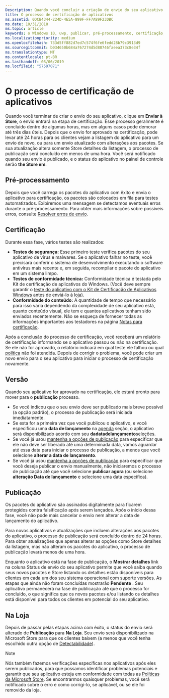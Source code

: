 ```yaml
---
Description: Quando você concluir a criação de envio do seu aplicativo e clique em Enviar para a Store, o envio insere a etapa de certificação.
title: O processo de certificação de aplicativos
ms.assetid: 0DCB4344-224D-4E5A-899F-FF7A89F23DBC
ms.date: 10/31/2018
ms.topic: article
keywords: o Windows 10, uwp, publicar, pré-processamento, certificação, liberar, pendente, enviar, publicar, status, tempo
ms.localizationpriority: medium
ms.openlocfilehash: 733d5ff882d7ed7c574f6fe6fedd28b79c3913d9
ms.sourcegitcommit: b034650b684a767274d5d88746faeea373c8e34f
ms.translationtype: MT
ms.contentlocale: pt-BR
ms.lasthandoff: 03/06/2019
ms.locfileid: "57597071"
---
```

# <a name="the-app-certification-process"></a>O processo de certificação de aplicativos

Quando você terminar de criar o envio do seu aplicativo, clique em **Enviar à Store**, o envio entrará na etapa de certificação. Esse processo geralmente é concluído dentro de algumas horas, mas em alguns casos pode demorar até três dias úteis. Depois que o envio for aprovado na certificação, pode levar até 24 horas para os clientes vejam a listagem do aplicativo para um envio de novo, ou para um envio atualizado com alterações aos pacotes. Se sua atualização altera somente Store detalhes da listagem, o processo de publicação será concluído em menos de uma hora.  Você será notificado quando seu envio é publicado, e o status do aplicativo no painel de controle serão **the Store em**.

## <a name="preprocessing"></a>Pré-processamento

Depois que você carrega os pacotes do aplicativo com êxito e envia o aplicativo para certificação, os pacotes são colocados em fila para testes automatizados. Exibiremos uma mensagem se detectamos eventuais erros durante o pré-processamento. Para obter mais informações sobre possíveis erros, consulte [Resolver erros de envio](resolve-submission-errors.md).

## <a name="certification"></a>Certificação

Durante essa fase, vários testes são realizados:

-   **Testes de segurança:** Esse primeiro teste verifica pacotes do seu aplicativo de vírus e malwares. Se o aplicativo falhar no teste, você precisará conferir o sistema de desenvolvimento executando o software antivírus mais recente e, em seguida, recompilar o pacote do aplicativo em um sistema limpo.
-   **Testes de conformidade técnica:** Conformidade técnica é testada pelo Kit de certificação de aplicativos do Windows. (Você deve sempre garantir o [teste do aplicativo com o Kit de Certificação de Aplicativos Windows](../debug-test-perf/windows-app-certification-kit.md) antes de enviá-lo à loja).
-   **Conformidade do conteúdo:** A quantidade de tempo que necessário para isso varia dependendo da complexidade de seu aplicativo está, quanto conteúdo visual, ele tem e quantos aplicativos tenham sido enviados recentemente. Não se esqueça de fornecer todas as informações importantes aos testadores na página [Notas para certificação](notes-for-certification.md).

Após a conclusão do processo de certificação, você receberá um relatório de certificação informando se o aplicativo passou ou não na certificação. Se ele não for aprovado, o relatório indicará em qual teste ele falhou ou qual [política](https://docs.microsoft.com/legal/windows/agreements/store-policies) não foi atendida. Depois de corrigir o problema, você pode criar um novo envio para o seu aplicativo para iniciar o processo de certificação novamente.

## <a name="release"></a>Versão

Quando seu aplicativo for aprovado na certificação, ele estará pronto para mover para o **publicação** processo.

- Se você indicou que o seu envio deve ser publicado mais breve possível (a opção padrão), o processo de publicação será iniciada imediatamente.
- Se esta for a primeira vez que você publicou o aplicativo, e você especificou uma **data de lançamento** na [agenda](configure-precise-release-scheduling.md#release) seção, o aplicativo será disponibilizado acordo com seu **dadatadelançamento**seleções.
- Se você já usou [mantenha a opções de publicação](manage-submission-options.md#publishing-hold-options) para especificar que ele não deve ser liberado até uma determinada data, vamos aguardar até essa data para iniciar o processo de publicação, a menos que você selecione **alterar a data de lançamento**.
- Se você já usou [mantenha a opções de publicação](manage-submission-options.md#publishing-hold-options) para especificar que você deseja publicar o envio manualmente, não iniciaremos o processo de publicação até que você selecione **publicar agora** (ou selecione **alteração Data de lançamento** e selecione uma data específica).


## <a name="publishing"></a>Publicação

Os pacotes do aplicativo são assinados digitalmente para ficarem protegidos contra falsificação após serem lançados. Após o início dessa fase, você não pode mais cancelar o envio nem alterar a data de lançamento do aplicativo.

Para novos aplicativos e atualizações que incluem alterações aos pacotes do aplicativo, o processo de publicação será concluído dentro de 24 horas. Para obter atualizações que apenas alterar as opções como Store detalhes da listagem, mas não alteram os pacotes do aplicativo, o processo de publicação levará menos de uma hora.

Enquanto o aplicativo está na fase de publicação, o **Mostrar detalhes** link na coluna Status de envio do seu aplicativo permite que você saiba quando seus novos pacotes e Store listando os detalhes estão disponíveis para clientes em cada um dos seu sistema operacional com suporte versões. As etapas que ainda não foram concluídas mostrarão **Pendente** . Seu aplicativo permanecerá na fase de publicação até que o processo for concluído, o que significa que os novos pacotes e/ou listando os detalhes está disponível para todos os clientes em potencial do seu aplicativo.

## <a name="in-the-store"></a>Na Loja 

Depois de passar pelas etapas acima com êxito, o status do envio será alterado de **Publicação** para **Na Loja**. Seu envio será disponibilizado na Microsoft Store para que os clientes baixem (a menos que você tenha escolhido outra opção de [Detectabilidade](choose-visibility-options.md#discoverability)). 

> [!NOTE]
> Nós também fazemos verificações específicas nos aplicativos após eles serem publicados, para que possamos identificar problemas potenciais e garantir que seu aplicativo esteja em conformidade com todas as [Políticas da Microsoft Store](https://docs.microsoft.com/legal/windows/agreements/store-policies). Se encontrarmos quaisquer problemas, você será notificado sobre o erro e como corrigi-lo, se aplicável, ou se ele foi removido da loja.

 

 

 




